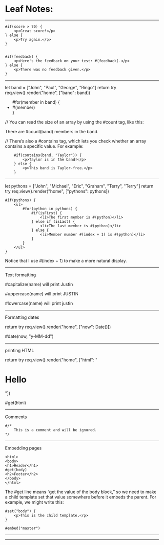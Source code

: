 Leaf Notes:
===


---


	#if(score > 70) {
	    <p>Great score!</p>
	} else {
	    <p>Try again.</p>
	}


	#if(feedback) {
	    <p>Here's the feedback on your test: #(feedback).</p>
	} else {
	    <p>There was no feedback given.</p>
	}


--- 

let band = ["John", "Paul", "George", "Ringo"]
return try req.view().render("home", ["band": band])

<ul>
#for(member in band) {
    <li>#(member)</li>
}
</ul>


// You can read the size of an array by using the #count tag, like this:
<p>There are #count(band) members in the band.</p>


// There’s also a #contains tag, which lets you check whether an array contains a specific value. For example:

```
	#if(contains(band, "Taylor")) {
	    <p>Taylor is in the band!</p>
	} else {
	    <p>This band is Taylor-free.</p>
	}

```

--- 

let pythons = ["John", "Michael", "Eric", "Graham", "Terry", "Terry"]
return try req.view().render("home", ["pythons": pythons])

	#if(pythons) {
	    <ul>
	        #for(python in pythons) {
	            #if(isFirst) {
	                <li>The first member is #(python)</li>
	            } else if (isLast) {
	                <li>The last member is #(python)</li>
	            } else {
	                <li>Member number #(index + 1) is #(python)</li>
	            }
	        }
	    </ul>
	}


Notice that I use #(index + 1) to make a more natural display.

---


Text formatting


<p>#capitalize(name) will print Justin</p>
<p>#uppercase(name) will print JUSTIN</p>
<p>#lowercase(name) will print justin</p>

---

Formatting dates

return try req.view().render("home", ["now": Date()])

<p>#date(now, "y-MM-dd")</p>

---

printing HTML

return try req.view().render("home", ["html": "<h1>Hello</h1>"])

<p>#get(html)</p>

---

Comments

	#/*
	    This is a comment and will be ignored.
	*/


---

Embedding pages

	<html>
	<body>
	<h1>Header</h1>
	#get(body)
	<h2>Footer</h2>
	</body>
	</html>


The #get line means “get the value of the body block,” so we need to make a child template set that value somewhere before it embeds the parent. For example, we might write this:

	#set("body") {
		<p>This is the child template.</p>
	}
	
	#embed("master")


---




---










